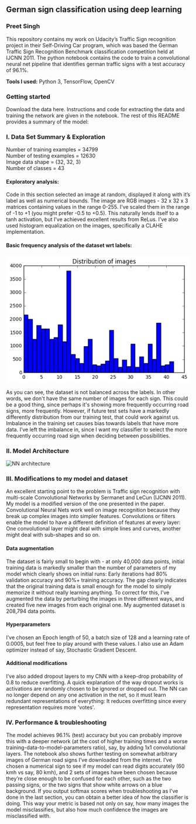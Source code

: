
## German sign classification using deep learning
### Preet Singh
This repository contains my work on Udacity’s Traffic Sign recognition project in their Self-Driving Car program, which was based the German Traffic Sign Recognition Benchmark classification competition held at IJCNN 2011. 
The python notebook contains the code to train a convolutional neural net pipeline that identifies german traffic signs with a test accuracy of 96.1%.

**Tools I used:** Python 3, TensorFlow, OpenCV

### Getting started 
Download the data here. Instructions and code for extracting the data and training the network are given in the notebook. The rest of this README provides a summary of the model:

### I. Data Set Summary & Exploration

Number of training examples = 34799  
Number of testing examples = 12630  
Image data shape = (32, 32, 3)  
Number of classes = 43  

#### Exploratory analysis:
Code in this section selected an image at random, displayed it along with it’s label as well as numerical bounds. The image are RGB images - 32 x 32 x 3 matrices containing values in the range 0-255. I’ve scaled them in the range of -1 to +1 (you might prefer -0.5 to +0.5). This naturally lends itself to a tanh activation, but I’ve achieved excellent results from ReLus. I’ve also used histogram equalization on the images, specifically a CLAHE implementation. 



#### Basic frequency analysis of the dataset wrt labels:
![Histogram of labels](images/histogram.png)



 



As you can see, the dataset is not balanced across the labels. In other words, we don't have the same number of images for each sign. This could be a good thing, since perhaps it's showing more frequently occurring road signs, more frequently. However, if future test sets have a markedly differently distribution from our training test, that could work against us. Imbalance in the training set causes bias towards labels that have more data. I’ve left the imbalance in, since I want my classifier to select the more frequently occurring road sign when deciding between possibilities. 




### II. Model Architecture
![NN architecture](images/arch2.jpg)




### III. Modifications to my model and dataset
An excellent starting point to the problem is Traffic sign recognition with multi-scale Convolutional Networks by Sermanet and LeCun (IJCNN 2011). My model is a modified version of the one presented in the paper. Convolutional Neural Nets work well on image recognition because they break up complex images into simpler features. Convolutions or filters enable the model to have a different definition of features at every layer: One convolutional layer might deal with simple lines and curves, another might deal with sub-shapes and so on. 

#### Data augmentation
The dataset is fairly small to begin with - at only 40,000 data points, initial training data is markedly smaller than the number of parameters of my model which clearly shows on initial runs: 
Early iterations had 80% validation accuracy and 90%+ training accuracy. The gap clearly indicates that the original training data is small enough for the model to simply memorize it without really learning anything. To correct for this, I’ve augmented the data by perturbing the images in three different ways, and created five new images from each original one. My augmented dataset is 208,794 data points.  

#### Hyperparameters 
I’ve chosen an Epoch length of 50, a batch size of 128 and a learning rate of 0.0005, but feel free to play around with these values. I also use an Adam optimizer instead of say, Stochastic Gradient Descent. 

#### Additional modifications
 I’ve also added dropout layers to my CNN with a keep-drop probability of 0.8 to reduce overfitting. A quick explanation of the way dropout works is activations are randomly chosen to be ignored or dropped out. The NN can no longer depend on any one activation in the net, so it must learn redundant representations of everything: It reduces overfitting since every representation requires more 'votes'. 

### IV. Performance & troubleshooting

The model achieves 96.1% (test) accuracy but you can probably improve this with a deeper network (at the cost of higher training times and a worse training-data-to-model-parameters ratio), say, by adding 1x1 convolutional layers.  The notebook also shows further testing on  somewhat arbitrary images of German road signs I’ve downloaded from the internet. I’ve chosen a numerical sign to see if my model can read digits accurately (60 kmh vs say, 80 kmh),  and 2 sets of images have been chosen because they’re close enough to be confused for each other,  such as the two passing signs, or the two signs that show white arrows on a blue background. 
 If you output softmax scores when troubleshooting as I’ve done in the last section, you can obtain a better idea of how the classifier is doing. This way your metric is based not only on say, how many images the model misclassifies, but also how much confidence the images are misclassified with. 


